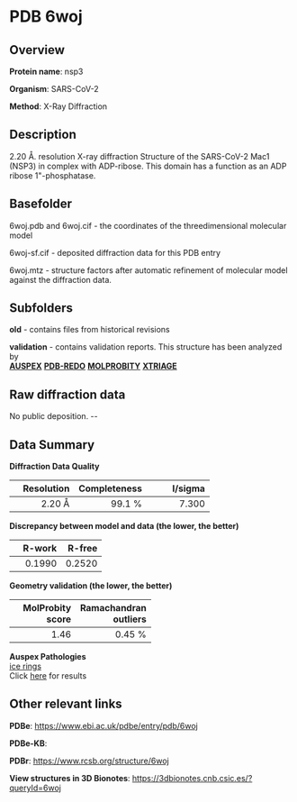 # PDB 6woj

## Overview

**Protein name**: nsp3

**Organism**: SARS-CoV-2

**Method**: X-Ray Diffraction

## Description

2.20 Å. resolution X-ray diffraction Structure of the SARS-CoV-2 Mac1 (NSP3) in complex with ADP-ribose.  This domain has a function as an ADP ribose 1"-phosphatase.

## Basefolder

6woj.pdb and 6woj.cif - the coordinates of the threedimensional molecular model

6woj-sf.cif - deposited diffraction data for this PDB entry

6woj.mtz - structure factors after automatic refinement of molecular model against the diffraction data.

## Subfolders



**old** - contains files from historical revisions

**validation** - contains validation reports. This structure has been analyzed by <br>[**AUSPEX**](https://github.com/thorn-lab/coronavirus_structural_task_force/tree/master/pdb/nsp3/SARS-CoV-2/6woj/validation/auspex) [**PDB-REDO**](https://github.com/thorn-lab/coronavirus_structural_task_force/tree/master/pdb/nsp3/SARS-CoV-2/6woj/validation/pdb-redo) [**MOLPROBITY**](https://github.com/thorn-lab/coronavirus_structural_task_force/tree/master/pdb/nsp3/SARS-CoV-2/6woj/validation/molprobity) [**XTRIAGE**](https://github.com/thorn-lab/coronavirus_structural_task_force/blob/master/pdb/nsp3/SARS-CoV-2/6woj/validation/Xtriage_output.log)  



## Raw diffraction data

No public deposition. --<br> 

## Data Summary
**Diffraction Data Quality**

|   | Resolution | Completeness| I/sigma |
|---|-------------:|----------------:|--------------:|
|   |2.20 Å|99.1  %|<img width=50/>7.300|

**Discrepancy between model and data (the lower, the better)**

|   | **R-work**| **R-free**   
|---|-------------:|----------------:|           
||  0.1990|  0.2520|

**Geometry validation (the lower, the better)**

|   |**MolProbity<br>score**| **Ramachandran<br>outliers** 
|---|-------------:|----------------:|
||  1.46|  0.45 %|

**Auspex Pathologies**<br> [ice rings](https://www.auspex.de/pathol/#1)<br>Click [here](https://github.com/thorn-lab/coronavirus_structural_task_force/blob/master/pdb/nsp3/SARS-CoV-2/6woj/validation/auspex/6woj_auspex_comments.txt)  for results

 



## Other relevant links 
**PDBe**:  https://www.ebi.ac.uk/pdbe/entry/pdb/6woj

**PDBe-KB**:  
 
**PDBr**: https://www.rcsb.org/structure/6woj 

**View structures in 3D Bionotes**: https://3dbionotes.cnb.csic.es/?queryId=6woj

